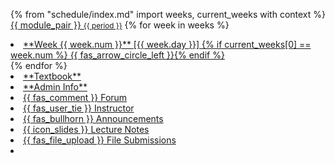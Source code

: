 {% from "schedule/index.md" import weeks, current_weeks with context %}
<navbar placement="top" type="inverse">
  <a slot="brand" href="{{baseUrl}}/index.html" title="Home" class="navbar-brand">{{ module_pair }} <small>{{ period }}</small></a>
  <dropdown text="Schedule" class="nav-link">
{% for week in weeks %}
<li><a href="{{ baseUrl }}/schedule/week{{ week.num }}/index.html" class="dropdown-item"> <md>**Week {{ week.num }}** [{{ week.day }}] {% if current_weeks[0] == week.num %} {{ fas_arrow_circle_left }}{% endif %}</md></a></li>
{% endfor %}
  </dropdown>
  <li><a href="{{baseUrl}}/se-book-adapted/index.html" class="nav-link"><md>**Textbook**</md></a></li>
  <li><a href="{{baseUrl}}/admin/te3201-admin.html" class="nav-link"><md>**Admin Info**</md></a></li>
  <dropdown text="Links" class="nav-link">
    <li><a href="{{forum_link}}" target="_blank" class="dropdown-item">{{ fas_comment }} Forum</a></li>
    <li><a href="https://www.comp.nus.edu.sg/~damithch/" target="_blank" class="dropdown-item">{{ fas_user_tie }} Instructor</a></li>
    <li><a href="{{ivle_announcements}}" target="_blank" class="dropdown-item">{{ fas_bullhorn }} Announcements</a></li>
    <li><a href="{{ivle_slides}}" target="_blank" class="dropdown-item">{{ icon_slides }} Lecture Notes</a></li>
    <li><a href="{{ivle_files}}" target="_blank" class="dropdown-item">{{ fas_file_upload }} File Submissions</a></li>
  </dropdown>
  <li slot="right" class="nav-link">
    <form class="navbar-form">
      <searchbar :data="searchData" placeholder="Search" :on-hit="searchCallback" menu-align-right ></searchbar>
    </form>
  </li>
</navbar>
